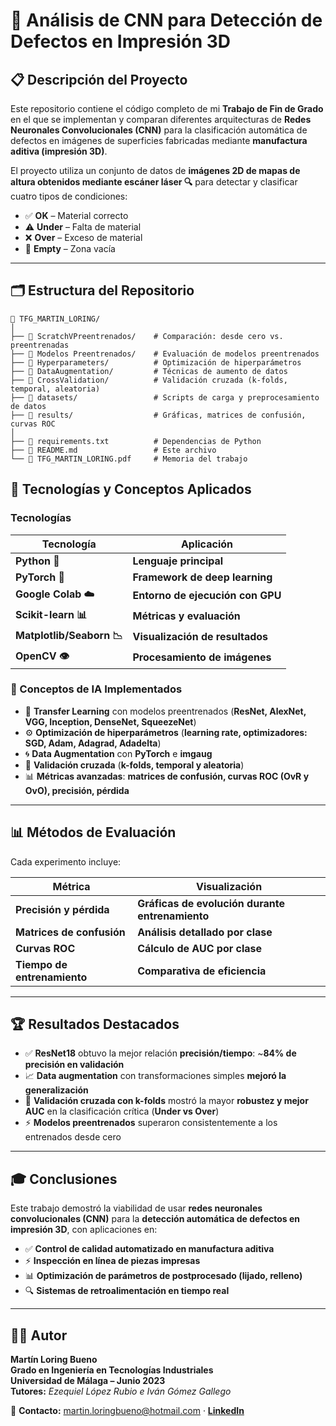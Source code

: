 # **🔬 Análisis de CNN para Detección de Defectos en Impresión 3D**

## **📋 Descripción del Proyecto**
Este repositorio contiene el código completo de mi **Trabajo de Fin de Grado** en el que se implementan y comparan diferentes arquitecturas de **Redes Neuronales Convolucionales (CNN)** para la clasificación automática de defectos en imágenes de superficies fabricadas mediante **manufactura aditiva (impresión 3D)**.

El proyecto utiliza un conjunto de datos de **imágenes 2D de mapas de altura obtenidos mediante escáner láser 🔍** para detectar y clasificar cuatro tipos de condiciones:

- ✅ **OK** – Material correcto  
- ⚠️ **Under** – Falta de material  
- ❌ **Over** – Exceso de material  
- 🔲 **Empty** – Zona vacía  

---

## **🗂️ Estructura del Repositorio**
```text
📁 TFG_MARTIN_LORING/
│
├── 📁 ScratchVPreentrenados/    # Comparación: desde cero vs. preentrenadas
├── 📁 Modelos Preentrenados/    # Evaluación de modelos preentrenados
├── 📁 Hyperparameters/          # Optimización de hiperparámetros
├── 📁 DataAugmentation/         # Técnicas de aumento de datos
├── 📁 CrossValidation/          # Validación cruzada (k-folds, temporal, aleatoria)
├── 📁 datasets/                 # Scripts de carga y preprocesamiento de datos
├── 📁 results/                  # Gráficas, matrices de confusión, curvas ROC
│
├── 📄 requirements.txt          # Dependencias de Python
├── 📄 README.md                 # Este archivo
└── 📄 TFG_MARTIN_LORING.pdf     # Memoria del trabajo
```

## **🚀 Tecnologías y Conceptos Aplicados**

### **Tecnologías**
| **Tecnología**           | **Aplicación**                          |
|---------------------------|-----------------------------------------|
| **Python 🐍**             | **Lenguaje principal**                  |
| **PyTorch 🧠**            | **Framework de deep learning**          |
| **Google Colab ☁️**       | **Entorno de ejecución con GPU**        |
| **Scikit-learn 📊**       | **Métricas y evaluación**               |
| **Matplotlib/Seaborn 📉** | **Visualización de resultados**         |
| **OpenCV 👁️**             | **Procesamiento de imágenes**           |

### **🧠 Conceptos de IA Implementados**
- 🔄 **Transfer Learning** con modelos preentrenados (**ResNet, AlexNet, VGG, Inception, DenseNet, SqueezeNet**)  
- ⚙️ **Optimización de hiperparámetros** (**learning rate, optimizadores: SGD, Adam, Adagrad, Adadelta**)  
- 🌀 **Data Augmentation** con **PyTorch** e **imgaug**  
- 🔁 **Validación cruzada** (**k-folds, temporal y aleatoria**)  
- 📊 **Métricas avanzadas**: **matrices de confusión, curvas ROC (OvR y OvO), precisión, pérdida**  

---

## **📊 Métodos de Evaluación**
Cada experimento incluye:  

| **Métrica**               | **Visualización**                                   |
|----------------------------|-----------------------------------------------------|
| **Precisión y pérdida**    | **Gráficas de evolución durante entrenamiento**     |
| **Matrices de confusión**  | **Análisis detallado por clase**                    |
| **Curvas ROC**             | **Cálculo de AUC por clase**                        |
| **Tiempo de entrenamiento**| **Comparativa de eficiencia**                       |

---

## **🏆 Resultados Destacados**
- ✅ **ResNet18** obtuvo la mejor relación **precisión/tiempo**: ~**84% de precisión en validación**  
- 📈 **Data augmentation** con transformaciones simples **mejoró la generalización**  
- 🔁 **Validación cruzada con k-folds** mostró la mayor **robustez y mejor AUC** en la clasificación crítica (**Under vs Over**)  
- ⚡ **Modelos preentrenados** superaron consistentemente a los entrenados desde cero  

---

## **🎓 Conclusiones**
Este trabajo demostró la viabilidad de usar **redes neuronales convolucionales (CNN)** para la **detección automática de defectos en impresión 3D**, con aplicaciones en:

- ✅ **Control de calidad automatizado en manufactura aditiva**  
- ⚡ **Inspección en línea de piezas impresas**  
- 📊 **Optimización de parámetros de postprocesado (lijado, relleno)**  
- 🔍 **Sistemas de retroalimentación en tiempo real**  

---

## **👨‍🎓 Autor**
**Martín Loring Bueno**  
**Grado en Ingeniería en Tecnologías Industriales**  
**Universidad de Málaga – Junio 2023**  
**Tutores:** *Ezequiel López Rubio e Iván Gómez Gallego*  

📧 **Contacto:** [martin.loringbueno@hotmail.com](mailto:martin.loringbueno@hotmail.coms) · **[LinkedIn](https:/www.linkedin.com/in/martin-loring-bueno-830886233)**
